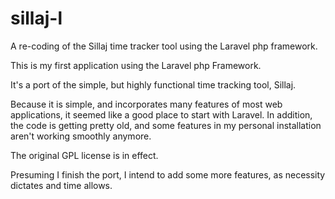 # sillaj-l
A re-coding of the Sillaj time tracker tool using the Laravel php framework.

This is my first application using the Laravel php Framework.

It's a port of the simple, but highly functional time tracking tool, Sillaj.

Because it is simple, and incorporates many features of most web applications, it seemed like a good place to start with Laravel. In addition, the code is getting pretty old, and some features in my personal installation aren't working smoothly anymore.

The original GPL license is in effect.

Presuming I finish the port, I intend to add some more features, as necessity dictates and time allows.

